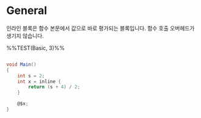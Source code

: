 # General
인라인 블록은 함수 본문에서 값으로 바로 평가되는 블록입니다. 함수 호출 오버헤드가 생기지 않습니다.

%%TEST(Basic, 3)%%
```cs

void Main()
{
    int s = 2;
    int x = inline {
        return (s + 4) / 2;
    }

    @$x;
}

```